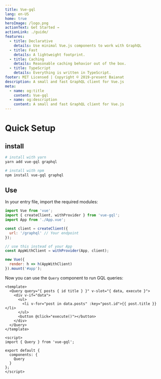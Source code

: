 ```yaml
---
title: Vue-gql
lang: en-US
home: true
heroImage: /logo.png
actionText: Get Started →
actionLink: ./guide/
features:
  - title: Declarative
    details: Use minimal Vue.js components to work with GraphQL
  - title: Fast
    details: A lightweight footprint.
  - title: Caching
    details: Reasonable caching behavior out of the box.
  - title: TypeScript
    details: Everything is written in TypeScript.
footer: MIT Licensed | Copyright © 2019-present Baianat
description: A small and fast GraphQL client for Vue.js
meta:
  - name: og:title
    content: Vue-gql
  - name: og:description
    content: A small and fast GraphQL client for Vue.js
---
```


# Quick Setup

## install

```bash
# install with yarn
yarn add vue-gql graphql

# install with npm
npm install vue-gql graphql
```

## Use

In your entry file, import the required modules:

```js
import Vue from 'vue';
import { createClient, withProvider } from 'vue-gql';
import App from './App.vue';

const client = createClient({
  url: '/graphql' // Your endpoint
});

// use this instead of your App
const AppWithClient = withProvider(App, client);

new Vue({
  render: h => h(AppWithClient)
}).mount('#app');
```

Now you can use the `Query` component to run GQL queries:

```vue
<template>
  <Query query="{ posts { id title } }" v-slot="{ data, execute }">
    <div v-if="data">
      <ul>
        <li v-for="post in data.posts" :key="post.id">{{ post.title }}</li>
      </ul>
      <button @click="execute()"></button>
    </div>
  </Query>
</template>

<script>
import { Query } from 'vue-gql';

export default {
  components: {
    Query
  }
};
</script>
```
